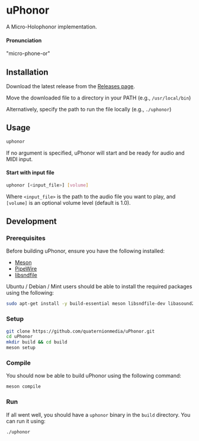 # uPhonor
A Micro-Holophonor implementation.

#### Pronunciation
"micro-phone-or"

## Installation
Download the latest release from the [Releases page](https://github.com/quaternionmedia/uPhonor/releases).

Move the downloaded file to a directory in your PATH (e.g., `/usr/local/bin`)

Alternatively, specify the path to run the file locally (e.g., `./uphonor`)

## Usage
```sh
uphonor
```

If no argument is specified, uPhonor will start and be ready for audio and MIDI input.

#### Start with input file

```sh
uphonor [<input_file>] [volume]
```

Where `<input_file>` is the path to the audio file you want to play, and `[volume]` is an optional volume level (default is 1.0).

## Development
### Prerequisites

Before building uPhonor, ensure you have the following installed:

- [Meson](https://mesonbuild.com/)
- [PipeWire](https://pipewire.org/)
- [libsndfile](https://libsndfile.github.io/libsndfile/)

Ubuntu / Debian / Mint users should be able to install the required packages using the following:
```sh
sudo apt-get install -y build-essential meson libsndfile-dev libasound2-dev libdbus-1-dev libgtk2.0-dev librubberband-dev
```

### Setup
```sh
git clone https://github.com/quaternionmedia/uPhonor.git
cd uPhonor
mkdir build && cd build
meson setup
```

### Compile
You should now be able to build uPhonor using the following command:
```sh
meson compile
```

### Run
If all went well, you should have a `uphonor` binary in the `build` directory. You can run it using:
```sh
./uphonor
```

